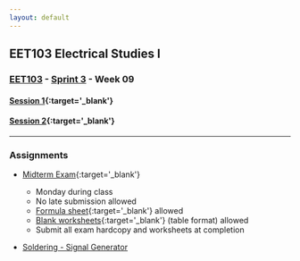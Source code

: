 ```yaml
---
layout: default
---
```


## EET103 Electrical Studies I

### [EET103](../../) - [Sprint 3](../) - Week 09

#### [<span style="cursor: pointer;">Session 1</span>](s1/){:target='_blank'}

#### [<span style="cursor: pointer;">Session 2</span>](s2/){:target='_blank'}

---

### Assignments

- [Midterm Exam](https://forms.office.com/Pages/ResponsePage.aspx?id=7d-nLF6sb0SVV1dHONw2EJ6w58fEsdNChe_qBQ1MBUdUQTA5T1NTM0VERDJVWEZZRVo5TVowRVhYSy4u){:target='_blank'}
    - Monday during class
    - No late submission allowed
    - [Formula sheet](../../resources/EET103_Formula_Sheet.pdf){:target='_blank'} allowed
    - [Blank worksheets](../../resources/Circuit_Analysis_Table.pdf){:target='_blank'} (table format) allowed
    - Submit all exam hardcopy and worksheets at completion

- [Soldering - Signal Generator](../../labs/l07_sig_gen_build/index.md)
